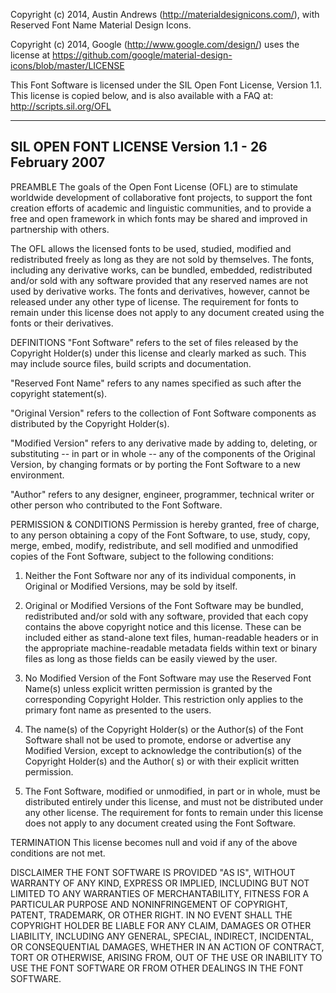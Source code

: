 Copyright (c) 2014, Austin Andrews (http://materialdesignicons.com/), with Reserved Font Name Material Design Icons.

Copyright (c) 2014, Google (http://www.google.com/design/)
uses the license at https://github.com/google/material-design-icons/blob/master/LICENSE

This Font Software is licensed under the SIL Open Font License, Version 1.1. This license is copied below, and is also
available with a FAQ at:
http://scripts.sil.org/OFL


-----------------------------------------------------------
SIL OPEN FONT LICENSE Version 1.1 - 26 February 2007
-----------------------------------------------------------

PREAMBLE The goals of the Open Font License (OFL) are to stimulate worldwide development of collaborative font projects,
to support the font creation efforts of academic and linguistic communities, and to provide a free and open framework in
which fonts may be shared and improved in partnership with others.

The OFL allows the licensed fonts to be used, studied, modified and redistributed freely as long as they are not sold by
themselves. The fonts, including any derivative works, can be bundled, embedded, redistributed and/or sold with any
software provided that any reserved names are not used by derivative works. The fonts and derivatives, however, cannot
be released under any other type of license. The requirement for fonts to remain under this license does not apply to
any document created using the fonts or their derivatives.

DEFINITIONS
"Font Software" refers to the set of files released by the Copyright Holder(s) under this license and clearly marked as
such. This may include source files, build scripts and documentation.

"Reserved Font Name" refers to any names specified as such after the copyright statement(s).

"Original Version" refers to the collection of Font Software components as distributed by the Copyright Holder(s).

"Modified Version" refers to any derivative made by adding to, deleting, or substituting -- in part or in whole -- any
of the components of the Original Version, by changing formats or by porting the Font Software to a new environment.

"Author" refers to any designer, engineer, programmer, technical writer or other person who contributed to the Font
Software.

PERMISSION & CONDITIONS Permission is hereby granted, free of charge, to any person obtaining a copy of the Font
Software, to use, study, copy, merge, embed, modify, redistribute, and sell modified and unmodified copies of the Font
Software, subject to the following conditions:

1) Neither the Font Software nor any of its individual components, in Original or Modified Versions, may be sold by
   itself.

2) Original or Modified Versions of the Font Software may be bundled, redistributed and/or sold with any software,
   provided that each copy contains the above copyright notice and this license. These can be included either as
   stand-alone text files, human-readable headers or in the appropriate machine-readable metadata fields within text or
   binary files as long as those fields can be easily viewed by the user.

3) No Modified Version of the Font Software may use the Reserved Font Name(s) unless explicit written permission is
   granted by the corresponding Copyright Holder. This restriction only applies to the primary font name as presented to
   the users.

4) The name(s) of the Copyright Holder(s) or the Author(s) of the Font Software shall not be used to promote, endorse or
   advertise any Modified Version, except to acknowledge the contribution(s) of the Copyright Holder(s) and the Author(
   s) or with their explicit written permission.

5) The Font Software, modified or unmodified, in part or in whole, must be distributed entirely under this license, and
   must not be distributed under any other license. The requirement for fonts to remain under this license does not
   apply to any document created using the Font Software.

TERMINATION This license becomes null and void if any of the above conditions are not met.

DISCLAIMER THE FONT SOFTWARE IS PROVIDED "AS IS", WITHOUT WARRANTY OF ANY KIND, EXPRESS OR IMPLIED, INCLUDING BUT NOT
LIMITED TO ANY WARRANTIES OF MERCHANTABILITY, FITNESS FOR A PARTICULAR PURPOSE AND NONINFRINGEMENT OF COPYRIGHT, PATENT,
TRADEMARK, OR OTHER RIGHT. IN NO EVENT SHALL THE COPYRIGHT HOLDER BE LIABLE FOR ANY CLAIM, DAMAGES OR OTHER LIABILITY,
INCLUDING ANY GENERAL, SPECIAL, INDIRECT, INCIDENTAL, OR CONSEQUENTIAL DAMAGES, WHETHER IN AN ACTION OF CONTRACT, TORT
OR OTHERWISE, ARISING FROM, OUT OF THE USE OR INABILITY TO USE THE FONT SOFTWARE OR FROM OTHER DEALINGS IN THE FONT
SOFTWARE.
